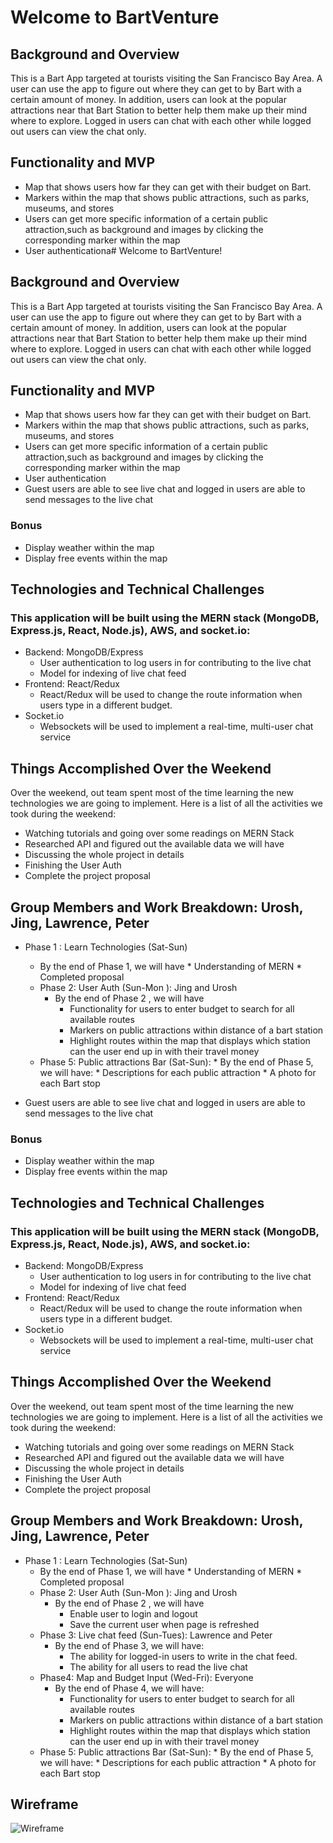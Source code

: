 # Welcome to BartVenture
## Background and Overview
   This is a Bart App targeted at tourists visiting the San Francisco Bay Area. A user can use the app to figure out where they can get to by Bart with a certain amount of money. In addition, users can look at the popular attractions near that Bart Station to better help them make up their mind where to explore. Logged in users can chat with each other while logged out users can view the chat only.

## Functionality and MVP
* Map that shows users how far they can get with their budget on Bart.
* Markers within the map that shows public attractions, such as parks, museums, and stores
* Users can get more specific information of a certain public attraction,such as background and images by clicking the corresponding marker within the map
* User authenticationa# Welcome to BartVenture!
## Background and Overview
   This is a Bart App targeted at tourists visiting the San Francisco Bay Area. A user can use the app to figure out where they can get to by Bart with a certain amount of money. In addition, users can look at the popular attractions near that Bart Station to better help them make up their mind where to explore. Logged in users can chat with each other while logged out users can view the chat only.

## Functionality and MVP
* Map that shows users how far they can get with their budget on Bart.
* Markers within the map that shows public attractions, such as parks, museums, and stores
* Users can get more specific information of a certain public attraction,such as background and images by clicking the corresponding marker within the map
* User authentication
* Guest users are able to see live chat and logged in users are able to send messages to the live chat  
### Bonus
* Display weather within the map
* Display free events within the map
## Technologies and Technical Challenges
### This application will be built using the MERN stack (MongoDB, Express.js, React, Node.js), AWS, and socket.io:

* Backend: MongoDB/Express
    * User authentication to log users in for contributing to the live chat
    * Model for indexing of live chat feed
* Frontend: React/Redux
    * React/Redux will be used to change the route information when users type in a different budget.
* Socket.io
     * Websockets will be used to implement a real-time, multi-user chat service
## Things Accomplished Over the Weekend
Over the weekend, out team spent most of the time learning the new technologies we are going to implement. Here is a list of all the activities we took during the weekend:
* Watching tutorials and going over some readings on MERN Stack
* Researched API and figured out the available data we will have
* Discussing the whole project in details
* Finishing the User Auth
* Complete the project proposal
## Group Members and Work Breakdown: Urosh, Jing, Lawrence, Peter
* Phase 1 : Learn Technologies (Sat-Sun)
   * By the end of Phase 1, we will have
         * Understanding of MERN
         * Completed proposal
   *  Phase 2: User Auth (Sun-Mon ): Jing and Urosh
        * By the end of Phase 2 , we will have
            * Functionality for users to enter budget to search for all available routes
            * Markers on public attractions within distance of a bart station
            * Highlight routes within the map that displays which station can the user end up in with their travel money
   * Phase 5:  Public attractions Bar (Sat-Sun):
         * By the end of Phase 5, we will have:
            * Descriptions for each public attraction
            * A photo for each Bart stop


* Guest users are able to see live chat and logged in users are able to send messages to the live chat  
### Bonus
* Display weather within the map
* Display free events within the map
## Technologies and Technical Challenges
### This application will be built using the MERN stack (MongoDB, Express.js, React, Node.js), AWS, and socket.io:

* Backend: MongoDB/Express
    * User authentication to log users in for contributing to the live chat
    * Model for indexing of live chat feed
* Frontend: React/Redux
    * React/Redux will be used to change the route information when users type in a different budget.
* Socket.io
     * Websockets will be used to implement a real-time, multi-user chat service
## Things Accomplished Over the Weekend
Over the weekend, out team spent most of the time learning the new technologies we are going to implement. Here is a list of all the activities we took during the weekend:
* Watching tutorials and going over some readings on MERN Stack
* Researched API and figured out the available data we will have
* Discussing the whole project in details
* Finishing the User Auth
* Complete the project proposal
## Group Members and Work Breakdown: Urosh, Jing, Lawrence, Peter
* Phase 1 : Learn Technologies (Sat-Sun)
   * By the end of Phase 1, we will have
         * Understanding of MERN
         * Completed proposal
   *  Phase 2: User Auth (Sun-Mon ): Jing and Urosh
        * By the end of Phase 2 , we will have
            * Enable user to login and logout
            * Save the current user when page is refreshed
   *  Phase 3: Live chat feed (Sun-Tues): Lawrence and Peter
        * By the end of Phase 3, we will have:
             * The ability for logged-in users to write in the chat feed.
             * The ability for all users to read the live chat
   *  Phase4: Map and Budget Input (Wed-Fri): Everyone
        * By the end of Phase 4, we will have:
             * Functionality for users to enter budget to search for all available routes
             * Markers on public attractions within distance of a bart station
             * Highlight routes within the map that displays which station can the user end up in with their travel money
   * Phase 5:  Public attractions Bar (Sat-Sun):
         * By the end of Phase 5, we will have:
            * Descriptions for each public attraction
            * A photo for each Bart stop

 ## Wireframe
![Wireframe](https://s15.postimg.cc/d10ve3x8r/Flex_Project_Wireframe.png)
